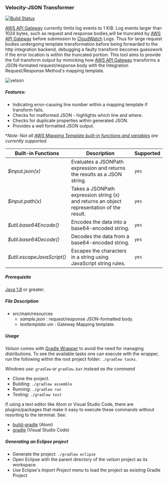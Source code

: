 ### Velocity-JSON Transformer
[![Build Status](https://travis-ci.org/drexler/velson.svg?branch=master)](https://travis-ci.org/drexler/velson.svg?branch=master)

[AWS API Gateway](https://aws.amazon.com/documentation/apigateway/) currently limits log events to 1 KiB. Log events larger than 1024 bytes,
such as request and response bodies,will be truncated by [AWS API Gateway](https://aws.amazon.com/documentation/apigateway/) before submission to [CloudWatch](https://aws.amazon.com/cloudwatch/) Logs. Thus for large request bodies undergoing template transformation before being forwarded
to the http integration backend, debugging a faulty transform becomes guesswork if the error location is within the truncated portion. This tool
aims to provide the full transform output by mimicking how [AWS API Gateway](https://aws.amazon.com/documentation/apigateway/) transforms a JSON-formated request/response body with the Integration Request/Response Method's mapping template.

![velson](https://user-images.githubusercontent.com/1205434/30297765-e5e95418-9716-11e7-89f7-78fb3f392071.gif)

##### Features:
* Indicating error-causing line number within a mapping template if transform fails.
* Checks for malformed JSON - highlights which line and where.
* Checks for duplicate properties within generated JSON.
* Provides a well formatted JSON output.

**Note: Not all [AWS Mapping Template built-in functions and variables](http://docs.aws.amazon.com/apigateway/latest/developerguide/api-gateway-mapping-template-reference.html) are currently supported.*

Built-in Functions | Description | Supported |
--- | --- |--- |
*$input.json(x)* | Evaluates a JSONPath expression and returns the results as a JSON string. |`yes`
*$input.path(x)* | Takes a JSONPath expression string (x) and returns an object representation of the result. |`yes`
*$util.base64Encode()* | Encodes the data into a base64-encoded string. |`yes`
*$util.base64Decode()* | Decodes the data from a base64-encoded string. |`yes`
*$util.escapeJavaScript()* | Escapes the characters in a string using JavaScript string rules. |`yes`




##### Prerequisite
[Java 1.8](http://www.oracle.com/technetwork/java/javase/downloads/index.html) or greater.

##### File Description
* src/main/resources
  * *sample.json* : request/response JSON-formatted body.
  * *testtemplate.vm* : Gateway Mapping template.

##### Usage
*Velson* comes with [Gradle Wrapper](https://docs.gradle.org/3.5/userguide/gradle_wrapper.html) to avoid the need for managing distributions. To see the available tasks one can execute with the wrapper, run the following within the root project folder: `./gradlew tasks`.

*Windows use: `gradlew` or `gradlew.bat` instead as the command*
- Clone the project.
- Building: `./gradlew assemble`
- Running: `./gradlew run`
- Testing: `./gradlew test`

If using a text editor like Atom or Visual Studio Code, there are plugins/packages that make it easy to execute these commands without resorting to
the terminal. See:

* [build-gradle](https://atom.io/packages/build-gradle) (Atom)
* [gradle](https://marketplace.visualstudio.com/items?itemName=cazzar09.Gradle) (Visual Studio Code)

##### Generating an Eclipse project
* Generate the project: `./gradlew eclipse`
* Open Eclipse with the parent directory of the *velson* project as its workspace.
* Use Eclipse's *Import Project* menu to load the project as existing Gradle Project
